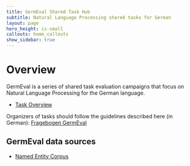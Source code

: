 ```yaml
---
title: GermEval Shared Task Hub
subtitle: Natural Language Processing shared tasks for German
layout: page
hero_height: is-small
callouts: home_callouts
show_sidebar: true
---
```


# Overview

GermEval is a series of shared task evaluation campaigns that focus on Natural Language Processing for the German language.

* [Task Overview](/tasks)

Organizers of tasks should follow the guidelines described here (in German):
[Fragebogen GermEval](https://gscl.org/germeval)

## GermEval data sources

* [Named Entity Corpus](https://sites.google.com/site/germeval2014ner/data)
